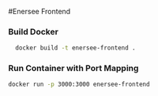 #Enersee Frontend

### Build Docker

```bash
  docker build -t enersee-frontend .
```

### Run Container with Port Mapping

```bash
docker run -p 3000:3000 enersee-frontend
```